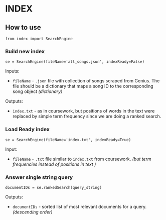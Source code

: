 # INDEX
## How to use
```
from index import SearchEngine
```
### Build new index
```
se = SearchEngine(fileName='all_songs.json', indexReady=False)
```
Inputs:
* `fileName` - `.json` file with collection of songs scraped from Genius. The file should be a dictionary that maps a song ID to the corresponding song object *(dictionary)*

Outputs:
* `index.txt` - as in coursework, but positions of words in the text were replaced by simple term frequency since we are doing a ranked search.

### Load Ready index
```
se = SearchEngine(fileName='index.txt', indexReady=True)
```
Input:
* `fileName` - `.txt` file similar to `index.txt` from coursework. *(but term frequencies instead of positions in text )*
### Answer single string query
```
documentIDs = se.rankedSearch(query_string)
```
Outputs:
* `documentIDs` - sorted list of most relevant documents for a query. *(descending order)*